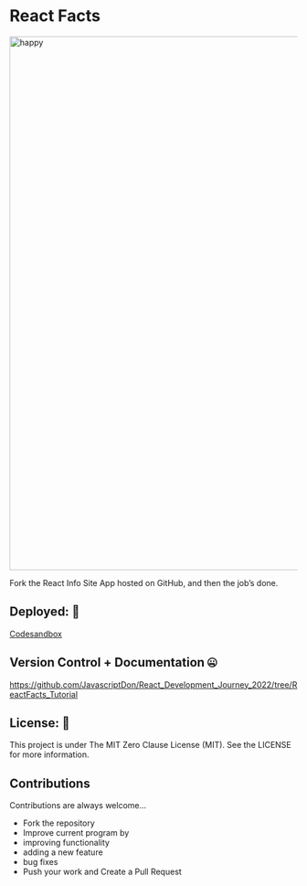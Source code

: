 # React Facts

<img width="934" alt="happy" src="https://user-images.githubusercontent.com/101202952/183247151-67f7a5c9-802b-4e48-bffa-188570cdb030.png">

Fork the React Info Site App hosted on GitHub, and then the job’s done.

## Deployed: 🤯
[Codesandbox]()

## Version Control + Documentation 🤐

https://github.com/JavascriptDon/React_Development_Journey_2022/tree/ReactFacts_Tutorial

## License: 📝

This project is under The MIT Zero Clause License (MIT). See the LICENSE for more information.

## Contributions

Contributions are always welcome...

- Fork the repository
- Improve current program by
- improving functionality
- adding a new feature
- bug fixes
- Push your work and Create a Pull Request
